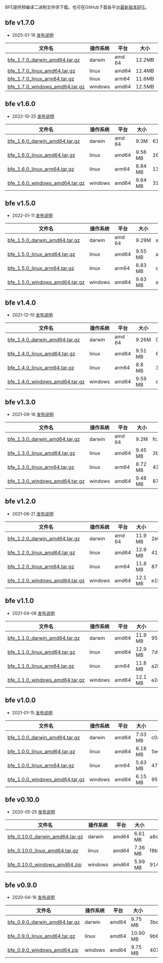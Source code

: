 BFE提供预编译二进制文件供下载。也可在GitHub下载各平台[最新版本BFE](https://github.com/bfenetworks/bfe/releases)。

## bfe v1.7.0

* 2025-01-19 [发布说明](https://github.com/bfenetworks/bfe/releases/tag/v1.7.0)

| 文件名    | 操作系统 | 平台 | 大小 | SHA256检验和 |
| --------- | -------- | ---- | ---- | ------------ |
| [bfe_1.7.0_darwin_amd64.tar.gz](https://github.com/bfenetworks/bfe/releases/download/v1.7.0/bfe_1.7.0_darwin_amd64.tar.gz) | darwin | amd    64 | 12.2MB | ca8704784989cf84590552a0a641b284c7ff377fe81c78ad49ada04a364d950d |
| [bfe_1.7.0_linux_amd64.tar.gz](https://github.com/bfenetworks/bfe/releases/download/v1.7.0/bfe_1.7.0_linux_amd64.tar.gz) | linux | amd64     | 12.4MB | ef8886e8068c6323070e689da6d2958f0f129f63d96d14b3c426cdce20c2c0da |
| [bfe_1.7.0_linux_arm64.tar.gz](https://github.com/bfenetworks/bfe/releases/download/v1.7.0/bfe_1.7.0_linux_arm64.tar.gz) | linux | arm64     | 11.6MB | 53c0fe287ac93bca3d4454cfb22b5f0a11c47cd5bb51626453d4672852f17cb8 |
| [bfe_1.7.0_windows_amd64.tar.gz](https://github.com/bfenetworks/bfe/releases/download/v1.7.0/bfe_1.7.0_windows_amd64.tar.gz) | windows |     amd64 | 12.5MB | 2579940f8a1854cb5de1f4bd6197e7615b53c784db1ef17ed5063fcfc1d82598 |

## bfe v1.6.0

* 2022-10-25 [发布说明](https://github.com/bfenetworks/bfe/releases/tag/v1.6.0)

| 文件名    | 操作系统 | 平台 | 大小 | SHA256检验和 |
| --------- | -------- | ---- | ---- | ------------ |
| [bfe_1.6.0_darwin_amd64.tar.gz](https://github.com/bfenetworks/bfe/releases/download/v1.6.0/bfe_1.6.0_darwin_amd64.tar.gz) | darwin | amd    64 | 9.3M | 61c8c5cab55c2b0ae7a5a0c027559efceddf58924fec7ff7dc9342e9ae8800e6 |
| [bfe_1.6.0_linux_amd64.tar.gz](https://github.com/bfenetworks/bfe/releases/download/v1.6.0/bfe_1.6.0_linux_amd64.tar.gz) | linux | amd64     | 9.56 MB | 26510e09a7da8618e860beb58823b12b4305bf83a48fde4d09fae5f5c4d18aba |
| [bfe_1.6.0_linux_arm64.tar.gz](https://github.com/bfenetworks/bfe/releases/download/v1.6.0/bfe_1.6.0_linux_arm64.tar.gz) | linux | arm64     | 8.84 MB | 135d3d8f45612633958df923a876b5481ca5d4221f3d997de952cfd797ccd77e |
| [bfe_1.6.0_windows_amd64.tar.gz](https://github.com/bfenetworks/bfe/releases/download/v1.6.0/bfe_1.6.0_windows_amd64.tar.gz) | windows |     amd64 | 9.64 MB | 31e331335c87c2c44faf6dce915a53f5b7fada6c1925580ee2e19db6933fe450 |

## bfe v1.5.0

* 2022-01-11 [发布说明](https://github.com/bfenetworks/bfe/releases/tag/v1.5.0)

| 文件名    | 操作系统 | 平台 | 大小 | SHA256检验和 |
| --------- | -------- | ---- | ---- | ------------ |
| [bfe_1.5.0_darwin_amd64.tar.gz](https://github.com/bfenetworks/bfe/releases/download/v1.5.0/bfe_1.5.0_darwin_amd64.tar.gz) | darwin | amd    64 | 9.29M | accf8ccebaf98ab38028f7beb8c4da0825a7c62976063bd844cebeb2d57760b0 |
| [bfe_1.5.0_linux_amd64.tar.gz](https://github.com/bfenetworks/bfe/releases/download/v1.5.0/bfe_1.5.0_linux_amd64.tar.gz) | linux | amd64     | 9.55 MB | a74818d26462995b4f79c72184bee005c3aa161d9cb7af42b41d18791733336d |
| [bfe_1.5.0_linux_arm64.tar.gz](https://github.com/bfenetworks/bfe/releases/download/v1.5.0/bfe_1.5.0_linux_arm64.tar.gz) | linux | arm64     | 8.83 MB | d9ee8877c679d2b7af2d1fa60cd4a498bc252c5832df0f8ced771cae1d36fa58 |
| [bfe_1.5.0_windows_amd64.tar.gz](https://github.com/bfenetworks/bfe/releases/download/v1.5.0/bfe_1.5.0_windows_amd64.tar.gz) | windows |     amd64 | 9.63 MB | a9f54df2a2374bf53ba6ad1d728f82a27f2b2c8aaa6ae854141c58105a905992 |

## bfe v1.4.0

* 2021-12-10 [发布说明](https://github.com/bfenetworks/bfe/releases/tag/v1.4.0)

| 文件名    | 操作系统 | 平台 | 大小 | SHA256检验和 |
| --------- | -------- | ---- | ---- | ------------ |
| [bfe_1.4.0_darwin_amd64.tar.gz](https://github.com/bfenetworks/bfe/releases/download/v1.4.0/bfe_1.4.0_darwin_amd64.tar.gz) | darwin | amd    64 | 9.26M | 03940a193b3e6a18b9f0f0f0ad344110e362f511c7582d21f39c4b4581ff6fd1 |
| [bfe_1.4.0_linux_amd64.tar.gz](https://github.com/bfenetworks/bfe/releases/download/v1.4.0/bfe_1.4.0_linux_amd64.tar.gz) | linux | amd64     | 9.51 MB | 62535dd2025be9bd5484d92bb991c6f8080c7e7d69911fd7eef4fd5235cf61ab |
| [bfe_1.4.0_linux_arm64.tar.gz](https://github.com/bfenetworks/bfe/releases/download/v1.4.0/bfe_1.4.0_linux_arm64.tar.gz) | linux | arm64     | 8.8 MB | 33de43a45fd6c6414b4359aa2c3e1141d2299ee07ad6dfb48d2afd1af1561734 |
| [bfe_1.4.0_windows_amd64.tar.gz](https://github.com/bfenetworks/bfe/releases/download/v1.4.0/bfe_1.4.0_windows_amd64.tar.gz) | windows |     amd64 | 9.59 MB | c637b5917a428850dde470e915eaac3076707da8959392d38bce70eee2190767 |

## bfe v1.3.0

* 2021-09-16 [发布说明](https://github.com/bfenetworks/bfe/releases/tag/v1.3.0)

| 文件名    | 操作系统 | 平台 | 大小 | SHA256检验和 |
| --------- | -------- | ---- | ---- | ------------ |
| [bfe_1.3.0_darwin_amd64.tar.gz](https://github.com/bfenetworks/bfe/releases/download/v1.3.0/bfe_1.3.0_darwin_amd64.tar.gz) | darwin | amd    64 | 9.2M | fc14494b466a79328c3a614545ee2fe9ee6963cfc22a2fb35345a47c35ea623a |
| [bfe_1.3.0_linux_amd64.tar.gz](https://github.com/bfenetworks/bfe/releases/download/v1.3.0/bfe_1.3.0_linux_amd64.tar.gz) | linux | amd64     | 9.45 MB | 2b0d484a9fcf56cc68edb7dce0357c446ba64fd2672b079b041c178da998d59a |
| [bfe_1.3.0_linux_arm64.tar.gz](https://github.com/bfenetworks/bfe/releases/download/v1.3.0/bfe_1.3.0_linux_arm64.tar.gz) | linux | arm64     | 8.72 MB | 43e9fdf9e909af6365727ee88c2b78d9e825f8828d5b2050f4cb8c6b6fb0add2 |
| [bfe_1.3.0_windows_amd64.tar.gz](https://github.com/bfenetworks/bfe/releases/download/v1.3.0/bfe_1.3.0_windows_amd64.tar.gz) | windows |     amd64 | 9.48 MB | 87cdadbfa5e7bbd413b1fc853c0824971fdb2777c111c3dea22893c3a48363b8 |

## bfe v1.2.0

* 2021-06-21 [发布说明](https://github.com/bfenetworks/bfe/releases/tag/v1.2.0)

| 文件名    | 操作系统 | 平台 | 大小 | SHA256检验和 |
| --------- | -------- | ---- | ---- | ------------ |
| [bfe_1.2.0_darwin_amd64.tar.gz](https://github.com/bfenetworks/bfe/releases/download/v1.2.0/bfe_1.2.0_darwin_amd64.tar.gz) | darwin | amd    64 | 11.9 MB | 2ebd507dbc469bba3bd3600523aa6c7c4cd306249a015f3af9fe110445243398 |
| [bfe_1.2.0_linux_amd64.tar.gz](https://github.com/bfenetworks/bfe/releases/download/v1.2.0/bfe_1.2.0_linux_amd64.tar.gz) | linux | amd64     | 12.9 MB | 410eb77e963adeaf0892639d1dfd9ac048027a2fba02f5efc1374aced4134809 |
| [bfe_1.2.0_linux_arm64.tar.gz](https://github.com/bfenetworks/bfe/releases/download/v1.2.0/bfe_1.2.0_linux_arm64.tar.gz) | linux | arm64     | 11.8 MB | 87c83da7e182fe556f60be951c7c611f9ae144fa04d87986a5c18bcd93d9dde9 |
| [bfe_1.2.0_windows_amd64.tar.gz](https://github.com/bfenetworks/bfe/releases/download/v1.2.0/bfe_1.2.0_windows_amd64.tar.gz) | windows |     amd64 | 12.1 MB | e1b920fd6d8a4454120822e1640d2fd65c90fd7ec77983a661f426c82918cecd |

## bfe v1.1.0

* 2021-04-08 [发布说明](https://github.com/bfenetworks/bfe/releases/tag/v1.1.0)

| 文件名    | 操作系统 | 平台 | 大小 | SHA256检验和 |
| --------- | -------- | ---- | ---- | ------------ |
| [bfe_1.1.0_darwin_amd64.tar.gz](https://github.com/bfenetworks/bfe/releases/download/v1.1.0/bfe_1.1.0_darwin_amd64.tar.gz) | darwin | amd64 | 11.9 MB | 95a1cfe762008533886d6fb68b38cc9c492491216d6e39bfb8003785a366e22b |
| [bfe_1.1.0_linux_amd64.tar.gz](https://github.com/bfenetworks/bfe/releases/download/v1.1.0/bfe_1.1.0_linux_amd64.tar.gz) | linux | amd64 | 12.9 MB | 7dd8fc826c4a4b147b6ca2a19e713ecd9450b099f45e123498fdf63221b59cf2 |
| [bfe_1.1.0_linux_arm64.tar.gz](https://github.com/bfenetworks/bfe/releases/download/v1.1.0/bfe_1.1.0_linux_arm64.tar.gz) | linux | arm64 | 11.8 MB | a2b6047eb4121a0ff6a0255699384a94b094f9d60553ad9e2a11ee39647320bd |
| [bfe_1.1.0_windows_amd64.tar.gz](https://github.com/bfenetworks/bfe/releases/download/v1.1.0/bfe_1.1.0_windows_amd64.tar.gz) | windows | amd64 | 12.1 MB | e2c49b49c45db9fb89ffcf7688de08f6c73c58035021763bd9b61b7e0dbe7771 |

## bfe v1.0.0

* 2021-01-15 [发布说明](https://github.com/bfenetworks/bfe/releases/tag/v1.0.0)

| 文件名    | 操作系统 | 平台 | 大小 | SHA256检验和 |
| --------- | -------- | ---- | ---- | ------------ |
| [bfe_1.0.0_darwin_amd64.tar.gz](https://github.com/bfenetworks/bfe/releases/download/v1.0.0/bfe_1.0.0_darwin_amd64.tar.gz) | darwin | amd64 | 7.03 MB | c0d13440d89ab97f52c61610d1b10dec6dcfb47b468a66078d1dd60f0541ec9e |
| [bfe_1.0.0_linux_amd64.tar.gz](https://github.com/bfenetworks/bfe/releases/download/v1.0.0/bfe_1.0.0_linux_amd64.tar.gz) | linux | amd64 | 6.18 MB | 5ec46c26827d554ba4c76f7f5e12b6b6afb68a9333213065802fa425fb81cbd1 |
| [bfe_1.0.0_linux_arm64.tar.gz](https://github.com/bfenetworks/bfe/releases/download/v1.0.0/bfe_1.0.0_linux_arm64.tar.gz) | linux | arm64 | 5.63 MB | 47a3730ac90c4700c557d6c5903361c557e169102256bac870cede4eb90ff829 |
| [bfe_1.0.0_windows_amd64.tar.gz](https://github.com/bfenetworks/bfe/releases/download/v1.0.0/bfe_1.0.0_windows_amd64.tar.gz) | windows | amd64 | 6.15 MB | 95ba788d0335ac536036c77e39249ce1629b2d159c942293077fd57ddc487f29 |

## bfe v0.10.0

* 2020-05-25 [发布说明](https://github.com/bfenetworks/bfe/releases/tag/v0.10.0)

| 文件名    | 操作系统 | 平台 | 大小 | SHA256检验和 |
| --------- | -------- | ---- | ---- | ------------ |
| [bfe_0.10.0_darwin_amd64.tar.gz](https://github.com/bfenetworks/bfe/releases/download/v0.10.0/bfe_0.10.0_darwin_amd64.tar.gz) | darwin | amd64 | 6.61 MB | a8c9336efc94124bc7dc016fda3a45eed9d4d80b065ebf1f450bc4ca78f3dd39 |
| [bfe_0.10.0_linux_amd64.tar.gz](https://github.com/bfenetworks/bfe/releases/download/v0.10.0/bfe_0.10.0_linux_amd64.tar.gz) | linux | amd64 | 7.36 MB | f8b136990daf5f59498c7f86a9adcbabc6c93b1599614bb9d32796b538537a9c |
| [bfe_0.10.0_windows_amd64.zip](https://github.com/bfenetworks/bfe/releases/download/v0.10.0/bfe_0.10.0_windows_amd64.zip) | windows | amd64 | 5.99 MB | 914ec8025ad6c5dc57e59f4a93a3a562c2be1f71c475d7022b9ad74f6223b861 |

## bfe v0.9.0

* 2020-04-16 [发布说明](https://github.com/bfenetworks/bfe/releases/tag/v0.9.0)

| 文件名    | 操作系统 | 平台 | 大小 | SHA256检验和 |
| --------- | -------- | ---- | ---- | ------------ |
| [bfe_0.9.0_darwin_amd64.tar.gz](https://github.com/bfenetworks/bfe/releases/download/v0.9.0/bfe_0.9.0_darwin_amd64.tar.gz) | darwin | amd64 | 9.75 MB | 3bdbb80cc4946bc85b7295fc86ca86800e7811d20f37b36037aadfc7df718ad9 |
| [bfe_0.9.0_linux_amd64.tar.gz](https://github.com/bfenetworks/bfe/releases/download/v0.9.0/bfe_0.9.0_linux_amd64.tar.gz) | linux | amd64 | 10.90 MB | 9b6aaac88651d88e86e67835b5ae0bdbe1c76076382b198f0aeb0b94b7572887 |
| [bfe_0.9.0_windows_amd64.zip](https://github.com/bfenetworks/bfe/releases/download/v0.9.0/bfe_0.9.0_windows_amd64.zip) | windows | amd64 | 9.75 MB | 4079f97b544b3070bec3ad65a28ccb816290890a278a51c88c81c15405c1f8cf |
